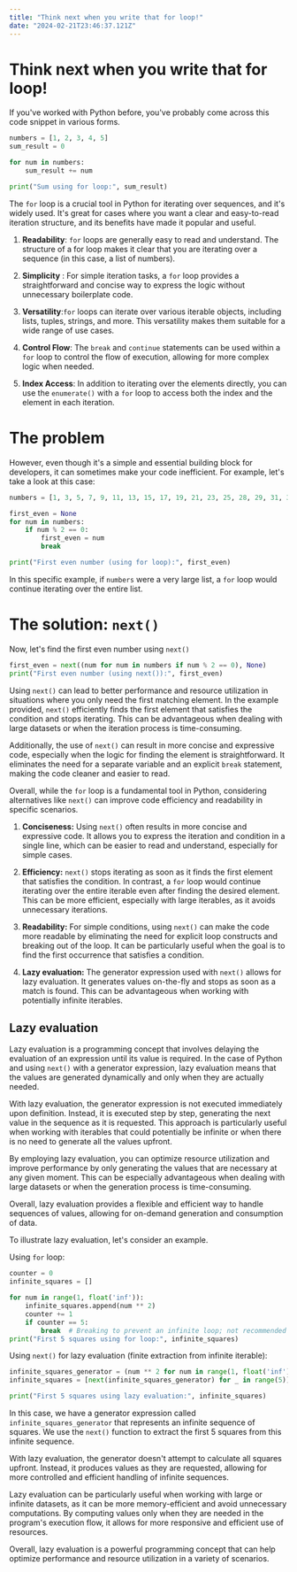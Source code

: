 ```yaml
---
title: "Think next when you write that for loop!"
date: "2024-02-21T23:46:37.121Z"
---
```



# Think next when you write that for loop!

If you've worked with Python before, you've probably come across this code snippet in various forms.
```python
numbers = [1, 2, 3, 4, 5]
sum_result = 0

for num in numbers:
    sum_result += num

print("Sum using for loop:", sum_result)
```

The `for` loop is a crucial tool in Python for iterating over sequences, and it's widely used. It's great for cases where you want a clear and easy-to-read iteration structure, and its benefits have made it popular and useful.

1. **Readability**: `for` loops are generally easy to read and understand. The structure of a for loop makes it clear that you are iterating over a sequence (in this case, a list of numbers).

2. **Simplicity** : For simple iteration tasks, a `for` loop provides a straightforward and concise way to express the logic without unnecessary boilerplate code.

3. **Versatility**:`for` loops can iterate over various iterable objects, including lists, tuples, strings, and more. This versatility makes them suitable for a wide range of use cases.

4. **Control Flow**: The `break` and `continue` statements can be used within a `for` loop to control the flow of execution, allowing for more complex logic when needed.

5. **Index Access**: In addition to iterating over the elements directly, you can use the `enumerate()` with a `for` loop to access both the index and the element in each iteration.

# The problem
However, even though it's a simple and essential building block for developers, it can sometimes make your code inefficient. For example, let's take a look at this case:

```python
numbers = [1, 3, 5, 7, 9, 11, 13, 15, 17, 19, 21, 23, 25, 28, 29, 31, 33, 35, 37, 39]

first_even = None
for num in numbers:
    if num % 2 == 0:
        first_even = num
        break

print("First even number (using for loop):", first_even)
```

In this specific example, if `numbers` were a very large list, a `for` loop would continue iterating over the entire list.

# The solution: `next()`

Now, let's find the first even number using `next()`

```python
first_even = next((num for num in numbers if num % 2 == 0), None)
print("First even number (using next()):", first_even)
```

Using `next()` can lead to better performance and resource utilization in situations where you only need the first matching element.
In the example provided, `next()` efficiently finds the first element that satisfies the condition and stops iterating. This can be advantageous when dealing with large datasets or when the iteration process is time-consuming.

Additionally, the use of `next()` can result in more concise and expressive code, especially when the logic for finding the element is straightforward. It eliminates the need for a separate variable and an explicit `break` statement, making the code cleaner and easier to read.

Overall, while the `for` loop is a fundamental tool in Python, considering alternatives like `next()` can improve code efficiency and readability in specific scenarios.

1. **Conciseness:** Using `next()` often results in more concise and expressive code. It allows you to express the iteration and condition in a single line, which can be easier to read and understand, especially for simple cases.

2. **Efficiency:** `next()` stops iterating as soon as it finds the first element that satisfies the condition. In contrast, a `for` loop would continue iterating over the entire iterable even after finding the desired element. This can be more efficient, especially with large iterables, as it avoids unnecessary iterations.

3. **Readability:** For simple conditions, using `next()` can make the code more readable by eliminating the need for explicit loop constructs and breaking out of the loop. It can be particularly useful when the goal is to find the first occurrence that satisfies a condition.

4. **Lazy evaluation:** The generator expression used with `next()` allows for lazy evaluation. It generates values on-the-fly and stops as soon as a match is found. This can be advantageous when working with potentially infinite iterables.

## Lazy evaluation

Lazy evaluation is a programming concept that involves delaying the evaluation of an expression until its value is required. In the case of Python and using `next()` with a generator expression, lazy evaluation means that the values are generated dynamically and only when they are actually needed.

With lazy evaluation, the generator expression is not executed immediately upon definition. Instead, it is executed step by step, generating the next value in the sequence as it is requested. This approach is particularly useful when working with iterables that could potentially be infinite or when there is no need to generate all the values upfront.

By employing lazy evaluation, you can optimize resource utilization and improve performance by only generating the values that are necessary at any given moment. This can be especially advantageous when dealing with large datasets or when the generation process is time-consuming.

Overall, lazy evaluation provides a flexible and efficient way to handle sequences of values, allowing for on-demand generation and consumption of data.

To illustrate lazy evaluation, let's consider an example.

Using `for` loop:

```python
counter = 0
infinite_squares = []

for num in range(1, float('inf')):
    infinite_squares.append(num ** 2)
    counter += 1
    if counter == 5:
        break  # Breaking to prevent an infinite loop; not recommended in practice
print("First 5 squares using for loop:", infinite_squares)
```

Using `next()` for lazy evaluation (finite extraction from infinite iterable):

```python
infinite_squares_generator = (num ** 2 for num in range(1, float('inf')))
infinite_squares = [next(infinite_squares_generator) for _ in range(5)]

print("First 5 squares using lazy evaluation:", infinite_squares)

```

In this case, we have a generator expression called `infinite_squares_generator` that represents an infinite sequence of squares. We use the `next()` function to extract the first 5 squares from this infinite sequence.

With lazy evaluation, the generator doesn't attempt to calculate all squares upfront. Instead, it produces values as they are requested, allowing for more controlled and efficient handling of infinite sequences.

Lazy evaluation can be particularly useful when working with large or infinite datasets, as it can be more memory-efficient and avoid unnecessary computations. By computing values only when they are needed in the program's execution flow, it allows for more responsive and efficient use of resources.

Overall, lazy evaluation is a powerful programming concept that can help optimize performance and resource utilization in a variety of scenarios.

